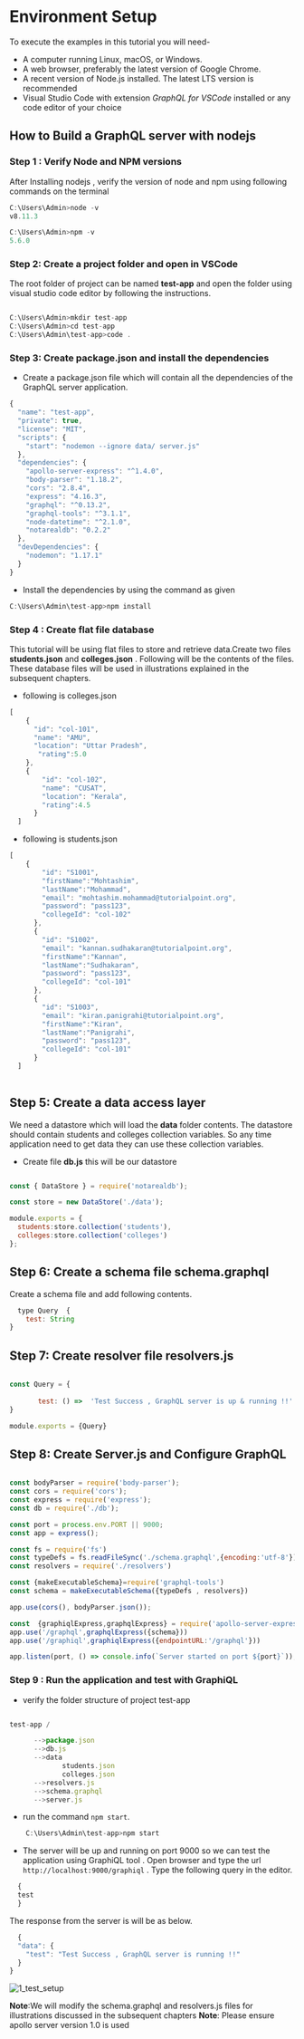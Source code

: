 
# Environment Setup

To execute the examples in this tutorial you will need-

- A computer running Linux, macOS, or Windows.
- A web browser, preferably the latest version of Google Chrome.
- A recent version of Node.js installed. The latest LTS version is recommended
- Visual Studio Code with extension *GraphQL for VSCode* installed or any code editor of your choice

## How to Build a GraphQL server with nodejs

### Step 1 : Verify Node and NPM versions
  
  After Installing nodejs , verify the version of node and npm using following commands on the terminal

```javascript
C:\Users\Admin>node -v
v8.11.3

C:\Users\Admin>npm -v
5.6.0

```

### Step 2: Create a project folder and open in VSCode

The root folder of project can be named **test-app** and open the folder using visual studio code editor by following the instructions.

```javascript

C:\Users\Admin>mkdir test-app
C:\Users\Admin>cd test-app
C:\Users\Admin\test-app>code .

```

### Step 3: Create  **package.json** and install the dependencies

- Create a package.json file which will contain all the dependencies of the GraphQL server application.

```javascript
{
  "name": "test-app",
  "private": true,
  "license": "MIT",
  "scripts": {
    "start": "nodemon --ignore data/ server.js"
  },
  "dependencies": {
    "apollo-server-express": "^1.4.0",
    "body-parser": "1.18.2",
    "cors": "2.8.4",
    "express": "4.16.3",
    "graphql": "^0.13.2",
    "graphql-tools": "^3.1.1",
    "node-datetime": "^2.1.0",
    "notarealdb": "0.2.2"
  },
  "devDependencies": {
    "nodemon": "1.17.1"
  }
}

```

- Install the dependencies by using the command as given

```javascript
C:\Users\Admin\test-app>npm install
```

### Step 4 : Create flat file database

This tutorial will be using flat files to store and retrieve data.Create two files **students.json** and **colleges.json** . Following will be the contents of the files. These database files will be used in illustrations explained in the subsequent chapters.

- following is colleges.json

```javascript
[
    {
      "id": "col-101",
      "name": "AMU",
      "location": "Uttar Pradesh",
       "rating":5.0
    },
    {
        "id": "col-102",
        "name": "CUSAT",
        "location": "Kerala",
        "rating":4.5
      }
  ]


```

- following is students.json

```javascript
[
    {
        "id": "S1001",
        "firstName":"Mohtashim",
        "lastName":"Mohammad",
        "email": "mohtashim.mohammad@tutorialpoint.org",
        "password": "pass123",
        "collegeId": "col-102"
      },
      {
        "id": "S1002",
        "email": "kannan.sudhakaran@tutorialpoint.org",
        "firstName":"Kannan",
        "lastName":"Sudhakaran",
        "password": "pass123",
        "collegeId": "col-101"
      },
      {
        "id": "S1003",
        "email": "kiran.panigrahi@tutorialpoint.org",
        "firstName":"Kiran",
        "lastName":"Panigrahi",
        "password": "pass123",
        "collegeId": "col-101"
      }
  ]
  

```

## Step 5: Create a data access layer

We need a datastore which will load the **data** folder contents. The datastore should contain students and colleges collection variables. So any time application need to get data they can use these collection variables.

- Create file **db.js** this will be our datastore

```javascript

const { DataStore } = require('notarealdb');

const store = new DataStore('./data');

module.exports = {
  students:store.collection('students'),
  colleges:store.collection('colleges')
};

```

## Step 6: Create a schema file schema.graphql

Create a schema file  and add following contents. 

```javascript
  type Query  {
    test: String
}  

```

## Step 7: Create resolver file resolvers.js

```javascript

const Query = {
  
       test: () =>  'Test Success , GraphQL server is up & running !!'
}

module.exports = {Query}

```

## Step 8: Create **Server.js** and Configure GraphQL

```javascript

const bodyParser = require('body-parser');
const cors = require('cors');
const express = require('express');
const db = require('./db');

const port = process.env.PORT || 9000;
const app = express();

const fs = require('fs')
const typeDefs = fs.readFileSync('./schema.graphql',{encoding:'utf-8'})
const resolvers = require('./resolvers')

const {makeExecutableSchema}=require('graphql-tools')
const schema = makeExecutableSchema({typeDefs , resolvers})

app.use(cors(), bodyParser.json());

const  {graphiqlExpress,graphqlExpress} = require('apollo-server-express')
app.use('/graphql',graphqlExpress({schema}))
app.use('/graphiql',graphiqlExpress({endpointURL:'/graphql'}))

app.listen(port, () => console.info(`Server started on port ${port}`));

```

### Step 9 : Run the application and test with GraphiQL

- verify the folder structure of project test-app

```javascript

test-app /

      -->package.json
      -->db.js
      -->data
             students.json
             colleges.json
      -->resolvers.js
      -->schema.graphql
      -->server.js

```

- run the command `npm start`.

```javascript
    C:\Users\Admin\test-app>npm start  
```

- The server will be up and running on port 9000 so we can test the application using GraphiQL tool . Open browser and type the url `http://localhost:9000/graphiql` . Type the following query in the editor.

```javascript
  {
  test
  }

```

The response from the server is will be as below.

```javascript
  {
  "data": {
    "test": "Test Success , GraphQL server is running !!"
  }
}


```

![1_test_setup](https://user-images.githubusercontent.com/9062443/44847540-704a4e80-ac71-11e8-9bc2-d76fa69d822f.png)

 **Note**:We will modify the schema.graphql and resolvers.js files for illustrations discussed in the subsequent chapters
 **Note**: Please ensure apollo server version 1.0 is used
